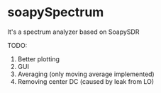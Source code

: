 # soapySpectrum
It's a spectrum analyzer based on SoapySDR



TODO:
1. Better plotting
2. GUI
3. Averaging (only moving average implemented)
4. Removing center DC (caused by leak from LO)

